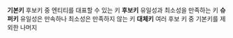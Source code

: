 **기본키**
후보키 중 엔티티를 대표할 수 있는 키
**후보키**
유일성과 최소성을 만족하는 키
**슈퍼키**
유일성은 만속하나 최소성은 만족하지 않는 키
**대체키**
여러 후보 키 중 기본키를 제외한 나머지
